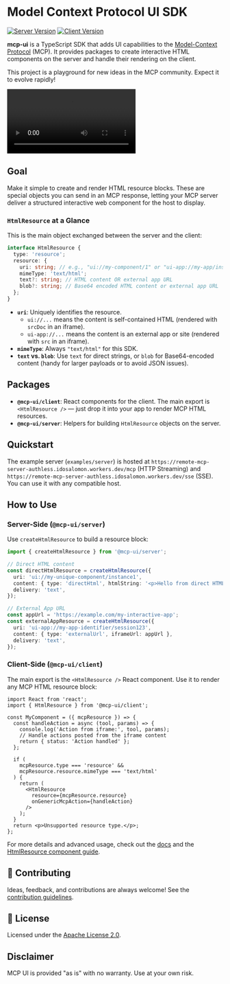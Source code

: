 # Model Context Protocol UI SDK

[![Server Version](https://img.shields.io/npm/v/@mcp-ui/server?label=server&color=green)](https://www.npmjs.com/package/@mcp-ui/server)
[![Client Version](https://img.shields.io/npm/v/@mcp-ui/client?label=client&color=blue)](https://www.npmjs.com/package/@mcp-ui/client)

**mcp-ui** is a TypeScript SDK that adds UI capabilities to the [Model-Context Protocol](https://modelcontextprotocol.io/introduction) (MCP). It provides packages to create interactive HTML components on the server and handle their rendering on the client.

This project is a playground for new ideas in the MCP community. Expect it to evolve rapidly!

<video src="https://github.com/user-attachments/assets/51f7c712-8133-4d7c-86d3-fdca550b9767"></video>

## Goal

Make it simple to create and render HTML resource blocks. These are special objects you can send in an MCP response, letting your MCP server deliver a structured interactive web component for the host to display.

### `HtmlResource` at a Glance

This is the main object exchanged between the server and the client:

```typescript
interface HtmlResource {
  type: 'resource';
  resource: {
    uri: string; // e.g., "ui://my-component/1" or "ui-app://my-app/instance-1"
    mimeType: 'text/html';
    text?: string; // HTML content OR external app URL
    blob?: string; // Base64 encoded HTML content or external app URL
  };
}
```

- **`uri`**: Uniquely identifies the resource.
  - `ui://...` means the content is self-contained HTML (rendered with `srcDoc` in an iframe).
  - `ui-app://...` means the content is an external app or site (rendered with `src` in an iframe).
- **`mimeType`**: Always `"text/html"` for this SDK.
- **`text` vs. `blob`**: Use `text` for direct strings, or `blob` for Base64-encoded content (handy for larger payloads or to avoid JSON issues).

## Packages

- **`@mcp-ui/client`**: React components for the client. The main export is `<HtmlResource />` — just drop it into your app to render MCP HTML resources.
- **`@mcp-ui/server`**: Helpers for building `HtmlResource` objects on the server.

## Quickstart
The example server (`examples/server`) is hosted at `https://remote-mcp-server-authless.idosalomon.workers.dev/mcp` (HTTP Streaming) and `https://remote-mcp-server-authless.idosalomon.workers.dev/sse` (SSE). You can use it with any compatible host.

## How to Use

### Server-Side (`@mcp-ui/server`)

Use `createHtmlResource` to build a resource block:

```typescript
import { createHtmlResource } from '@mcp-ui/server';

// Direct HTML content
const directHtmlResource = createHtmlResource({
  uri: 'ui://my-unique-component/instance1',
  content: { type: 'directHtml', htmlString: '<p>Hello from direct HTML!</p>' },
  delivery: 'text',
});

// External App URL
const appUrl = 'https://example.com/my-interactive-app';
const externalAppResource = createHtmlResource({
  uri: 'ui-app://my-app-identifier/session123',
  content: { type: 'externalUrl', iframeUrl: appUrl },
  delivery: 'text',
});
```

### Client-Side (`@mcp-ui/client`)

The main export is the `<HtmlResource />` React component. Use it to render any MCP HTML resource block:

```tsx
import React from 'react';
import { HtmlResource } from '@mcp-ui/client';

const MyComponent = ({ mcpResource }) => {
  const handleAction = async (tool, params) => {
    console.log('Action from iframe:', tool, params);
    // Handle actions posted from the iframe content
    return { status: 'Action handled' };
  };

  if (
    mcpResource.type === 'resource' &&
    mcpResource.resource.mimeType === 'text/html'
  ) {
    return (
      <HtmlResource
        resource={mcpResource.resource}
        onGenericMcpAction={handleAction}
      />
    );
  }
  return <p>Unsupported resource type.</p>;
};
```

For more details and advanced usage, check out the [docs](./docs/src/guide/client/overview.md) and the [HtmlResource component guide](./docs/src/guide/client/html-resource.md).

## 👥 Contributing

Ideas, feedback, and contributions are always welcome! See the [contribution guidelines](https://github.com/idosal/mco-ui/blob/main/.github/CONTRIBUTING.md).

## 📄 License

Licensed under the [Apache License 2.0](LICENSE).

## Disclaimer

MCP UI is provided "as is" with no warranty. Use at your own risk.

